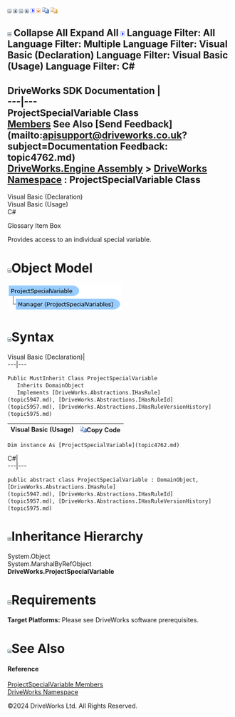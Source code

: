 ![](dotnetimages/collapse.gif) ![](dotnetimages/expand.gif) ![](dotnetimages/collapse.gif) ![](dotnetimages/expand.gif) ![](dotnetimages/drpdown.gif) ![](dotnetimages/drpdown_orange.gif) ![](dotnetimages/copycode.gif) ![](dotnetimages/copycodeHighlight.gif)

![](dotnetimages/collapse.gif) Collapse All Expand All ![](dotnetimages/drpdown.gif) Language Filter: All  Language Filter: Multiple  Language Filter: Visual Basic (Declaration) Language Filter: Visual Basic (Usage) Language Filter: C#  
---  
DriveWorks SDK Documentation  |   
---|---  
ProjectSpecialVariable Class   
[Members](topic4763.md) See Also [Send Feedback](mailto:apisupport@driveworks.co.uk?subject=Documentation Feedback: topic4762.md)  
[DriveWorks.Engine Assembly](topic2156.md) > [DriveWorks Namespace](topic2159.md) : ProjectSpecialVariable Class  
---  
  
Visual Basic (Declaration)    
Visual Basic (Usage)    
C# 

Glossary Item Box

Provides access to an individual special variable. 

# ![](dotnetimages/collapse.gif)Object Model

![](dotnetdiagramimages/image236.png)

# ![](dotnetimages/collapse.gif)Syntax

Visual Basic (Declaration)|   
---|---  
      
    
    Public MustInherit Class ProjectSpecialVariable 
       Inherits DomainObject
       Implements [DriveWorks.Abstractions.IHasRule](topic5947.md), [DriveWorks.Abstractions.IHasRuleId](topic5957.md), [DriveWorks.Abstractions.IHasRuleVersionHistory](topic5975.md)   
  
Visual Basic (Usage)| ![](dotnetimages/copycode.gif)Copy Code  
---|---  
      
    
    Dim instance As [ProjectSpecialVariable](topic4762.md)  
  
C#|   
---|---  
      
    
    public abstract class ProjectSpecialVariable : DomainObject, [DriveWorks.Abstractions.IHasRule](topic5947.md), [DriveWorks.Abstractions.IHasRuleId](topic5957.md), [DriveWorks.Abstractions.IHasRuleVersionHistory](topic5975.md)    
  
# ![](dotnetimages/collapse.gif)Inheritance Hierarchy

System.Object  
System.MarshalByRefObject  
**DriveWorks.ProjectSpecialVariable**  


# ![](dotnetimages/collapse.gif)Requirements

**Target Platforms:** Please see DriveWorks software prerequisites.

# ![](dotnetimages/collapse.gif)See Also

#### Reference

[ProjectSpecialVariable Members](topic4763.md)   
[DriveWorks Namespace](topic2159.md)

©2024 DriveWorks Ltd. All Rights Reserved.

